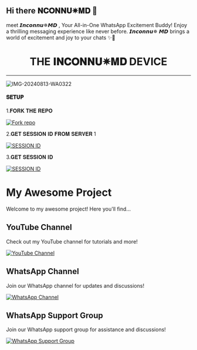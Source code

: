 ## Hi there 𝐍𝐂𝐎𝐍𝐍𝐔✵𝐌𝐃 🤟


meet 𝙄𝙣𝙘𝙤𝙣𝙣𝙪✵𝙈𝘿 , Your All-in-One WhatsApp Excitement Buddy! Enjoy a thrilling messaging experience like never before. 𝙄𝙣𝙘𝙤𝙣𝙣𝙪✵ 𝙈𝘿 brings a world of excitement and joy to your chats ✨🤖

<h1 align="center"> THE 𝐈𝐍𝐂𝐎𝐍𝐍𝐔✵𝐌𝐃 DEVICE </h1>
<p align="center">  
  
***
  
![IMG-20240813-WA0322](https://github.com/user-attachments/assets/e07a7620-5ed7-4507-a3d8-1d17852df2a7)



#### 𝐒𝐄𝐓𝐔𝐏

1.𝐅𝐎𝐑𝐊 𝐓𝐇𝐄 𝐑𝐄𝐏𝐎
   
<a href='https://github.com/INCONNU-MD/INCONNU-MD/fork' target="_blank"><img alt='Fork repo' src='https://img.shields.io/badge/Fork Repo-100000?style=for-the-badge&logo=scan&logoColor=white&labelColor=black&color=black'/></a>


2.𝐆𝐄𝐓 𝐒𝐄𝐒𝐒𝐈𝐎𝐍 𝐈𝐃 𝐅𝐑𝐎𝐌 𝐒𝐄𝐑𝐕𝐄𝐑 1
 
<a href='https://session-sacc.onrender.com//' target="_blank"><img alt='SESSION ID' src='https://img.shields.io/badge/Session_id-100000?style=for-the-badge&logo=scan&logoColor=white&labelColor=black&color=black'/></a>

3.𝐆𝐄𝐓 𝐒𝐄𝐒𝐒𝐈𝐎𝐍 𝐈𝐃
    
<a href='https://session-sacc.onrender.com//' target="_blank"><img alt='SESSION ID' src='https://img.shields.io/badge/Session_id-100000?style=for-the-badge&logo=scan&logoColor=white&labelColor=black&color=black'/></a>


###  
# My Awesome Project

Welcome to my awesome project! Here you'll find...
## YouTube Channel

Check out my YouTube channel for tutorials and more!

[![YouTube Channel](https://img.shields.io/badge/Subscribe-My%20Channel-red?style=for-the-badge&logo=youtube)](https://www.youtube.com/@Inconnutech)
## WhatsApp Channel

Join our WhatsApp channel for updates and discussions!

[![WhatsApp Channel](https://img.shields.io/badge/Join-WhatsApp%20Channel-25D366?style=for-the-badge&logo=whatsapp)](https://whatsapp.com/channel/0029ValSilu9Bb62q8tgBr3p)
## WhatsApp Support Group

Join our WhatsApp support group for assistance and discussions!

[![WhatsApp Support Group](https://img.shields.io/badge/Join-WhatsApp%20Support%20Group-25D366?style=for-the-badge&logo=whatsapp)](https://chat.whatsapp.com/DjDaUU8daIOKk0JByPmUBE)

